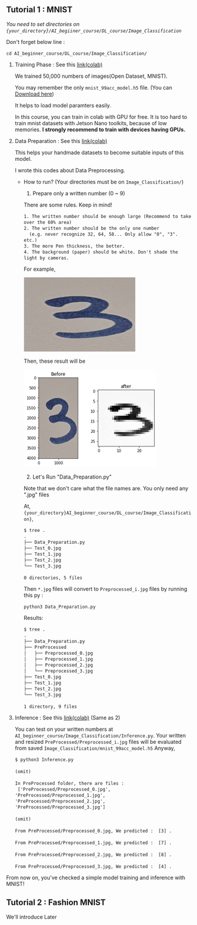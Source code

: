 ## Tutorial 1 : MNIST

*You need to set directories on ```{your_directory}/AI_begiiner_course/DL_course/Image_Classification```*

Don't forget below line :
```shell
cd AI_beginner_course/DL_course/Image_Classification/
```

1. Training Phase : See this [link(colab)](https://colab.research.google.com/drive/1cDfsA_no_bLmv5S7217nL0UcEd2nZ1Hr?usp=sharing)

	We trained 50,000 numbers of images(Open Dataset, MNIST).

	You may remember the only ```mnist_99acc_model.h5``` file. (You can [Download here](https://docs.google.com/uc?export=download&id=1tTfB7C4Imavg_ppIwXk0DG-cRkA5P_mt))

	It helps to load model paramters easily. 

	In this course, you can train in colab with GPU for free. It is too hard to train mnist datasets with Jetson Nano toolkits, because of low memories. **I strongly recommend to train with devices having GPUs.**

2. Data Preparation : See this [link(colab)](https://colab.research.google.com/drive/18eUHkOg5jy2YgugphupEjhuAMmem56uD?usp=sharing)
	
	This helps your handmade datasets to become suitable inputs of this model.

	I wrote this codes about Data Preprocessing.

	- How to run? (Your directories must be on ```Image_Classification/```)

		1. Prepare only a written number (0 ~ 9)	

		There are some rules. Keep in mind!

		```
		1. The written number should be enough large (Recommend to take over the 60% area)
		2. The written number should be the only one number
		  (e.g. never recognize 32, 64, 58... Only allow "0", "3". etc.)
		3. The more Pen thickness, the better.
		4. The background (paper) should be white. Don't shade the light by cameras.
		```

		For example,
		
		<img src="./3.jpg" width="300px" height="200px">
		
		Then, these result will be

		![index](./index.png)

		2. Let's Run "Data_Preparation.py"
	
		Note that we don't care what the file names are. You only need any ".jpg" files
		
		At, ```{your_directory}AI_beginner_course/DL_course/Image_Classification}```,
		```shell
		$ tree .
		.
		├── Data_Preparation.py
		├── Test_0.jpg
		├── Test_1.jpg
		├── Test_2.jpg
		└── Test_3.jpg

		0 directories, 5 files
		```
		
		Then ```*.jpg``` files will convert to ```Preprocessed_i.jpg``` files by running this py :
		

		```shell
		python3 Data_Preparation.py
		```

		Results:
		```shell
		$ tree .
		.
		├── Data_Preparation.py
		├── PreProcessed
		│   ├── Preprocessed_0.jpg
		│   ├── Preprocessed_1.jpg
		│   ├── Preprocessed_2.jpg
		│   └── Preprocessed_3.jpg
		├── Test_0.jpg
		├── Test_1.jpg
		├── Test_2.jpg
		└── Test_3.jpg

		1 directory, 9 files
		```


3. Inference : See this [link(colab)](https://colab.research.google.com/drive/18eUHkOg5jy2YgugphupEjhuAMmem56uD?usp=sharing) (Same as 2)

	You can test on your written numbers at ```AI_beginner_course/Image_Classification/Inference.py```.
	Your written and resized ```PreProcessed/Preprocessed_i.jpg``` files will be evaluated from saved ```Image_Classification/mnist_99acc_model.h5``` Anyway, 

	```shell
	$ python3 Inference.py
	
	(omit)

	In PreProcessed folder, there are files :
	 ['PreProcessed/Preprocessed_0.jpg', 'PreProcessed/Preprocessed_1.jpg', 'PreProcessed/Preprocessed_2.jpg', 'PreProcessed/Preprocessed_3.jpg'] 
	
	(omit)
	
	From PreProcessed/Preprocessed_0.jpg, We predicted :  [3] .

	From PreProcessed/Preprocessed_1.jpg, We predicted :  [7] .

	From PreProcessed/Preprocessed_2.jpg, We predicted :  [8] .

	From PreProcessed/Preprocessed_3.jpg, We predicted :  [4] .
	```



From now on, you've checked a simple model training and inference with MNIST!


## Tutorial 2 : Fashion MNIST

We'll introduce Later

